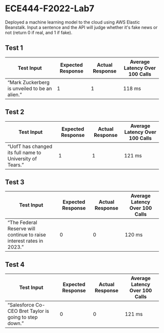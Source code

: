 # ECE444-F2022-Lab7 
Deployed a machine learning model to the cloud using AWS Elastic Beanstalk. Input a sentence and the API will judge whether it's fake news or not (return 0 if real, and 1 if fake).
## Test 1
| Test Input                                                | Expected Response | Actual Response | Average Latency Over 100 Calls |
| --------------------------------------------------------- | ----------------- |-----------------| ------------------------------ |
| “Mark Zuckerberg is unveiled to be an alien.”             | 1                 |   1             | 118 ms                         |

## Test 2
| Test Input                                                | Expected Response | Actual Response | Average Latency Over 100 Calls |
| --------------------------------------------------------- | ----------------- |-----------------| ------------------------------ |
| “UofT has changed its full name to University of Tears.”  | 1                 |   1             | 121 ms                         |

## Test 3
| Test Input                                                             | Expected Response | Actual Response | Average Latency Over 100 Calls |
| ---------------------------------------------------------------------- | ----------------- |-----------------| ------------------------------ |
| “The Federal Reserve will continue to raise interest rates in 2023.”   | 0                 |   0             | 120 ms                         |

## Test 4
| Test Input                                                             | Expected Response | Actual Response | Average Latency Over 100 Calls |
| ---------------------------------------------------------------------- | ----------------- |-----------------| ------------------------------ |
| “Salesforce Co-CEO Bret Taylor is going to step down.”                 | 0                 |   0             | 121 ms                         |


